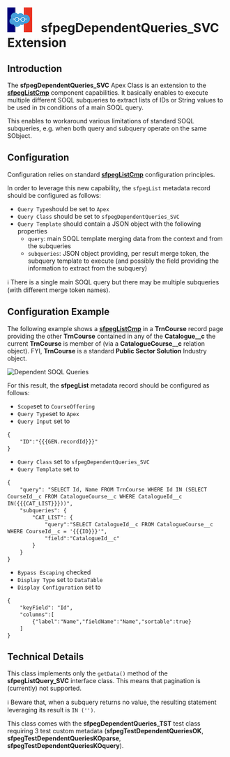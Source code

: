 # ![Logo](/media/Logo.png) &nbsp; **sfpegDependentQueries_SVC** Extension

## Introduction

The **sfpegDependentQueries_SVC** Apex Class is an extension to the **[sfpegListCmp](/help/sfpegListCmp.md)** 
component capabilities. It basically enables to execute multiple different SOQL subqueries
to extract lists of IDs or String values to be used in `IN` conditions of a main SOQL query.

This enables to workaround various limitations of standard SOQL subqueries, e.g. when both
query and subquery operate on the same SObject.


## Configuration

Configuration relies on standard **[sfpegListCmp](/help/sfpegListCmp.md)** configuration principles.

In order to leverage this new capability, the `sfpegList` metadata record should be configured as
follows:
* `Query Type`should be set to `Apex`
* `Query Class` should be set to `sfpegDependentQueries_SVC` 
* `Query Template` should contain a JSON object with the following properties
    * `query`: main SOQL template merging data from the context and from the subqueries
    * `subqueries`: JSON object providing, per result merge token, the subquery template 
        to execute (and possibly the field providing the information to extract from the subquery)

ℹ️ There is a single main SOQL query but there may be multiple subqueries (with different merge token names).


## Configuration Example

The following example shows a **[sfpegListCmp](/help/sfpegListCmp.md)** in a **TrnCourse** record page
providing the other **TrnCourse** contained in any of the **Catalogue__c** the current  **TrnCourse** 
is member of (via a **CatalogueCourse__c** relation object).
FYI, **TrnCourse** is a standard **Public Sector Solution** Industry object.

![Dependent SOQL Queries](/media/sfpegDependentQueries.png)

For this result, the **sfpegList** metadata record should be configured as follows:
* `Scope`set to `CourseOffering`
* `Query Type`set to `Apex`
* `Query Input` set to 
```
{
    "ID":"{{{GEN.recordId}}}"
}
```
* `Query Class` set to `sfpegDependentQueries_SVC`
* `Query Template` set to
```
{
    "query": "SELECT Id, Name FROM TrnCourse WHERE Id IN (SELECT CourseId__c FROM CatalogueCourse__c WHERE CatalogueId__c IN({{{CAT_LIST}}}))",
    "subqueries": {
        "CAT_LIST": {
            "query":"SELECT CatalogueId__c FROM CatalogueCourse__c WHERE CourseId__c = '{{{ID}}}'", 
            "field":"CatalogueId__c"
        }
    }
}
```
* `Bypass Escaping` checked
* `Display Type` set to `DataTable`
* `Display Configuration` set to 
```
{
    "keyField": "Id",
    "columns":[
        {"label":"Name","fieldName":"Name","sortable":true}
    ]
}
```

## Technical Details

This class implements only the `getData()` method of the **sfpegListQuery_SVC** interface class. 
This means that pagination is (currently) not supported.

ℹ️ Beware that, when a subquery returns no value, the resulting statement leveraging its result is `IN ('')`.

This class comes with the **sfpegDependentQueries_TST** test class requiring 3 test custom metadata
(**sfpegTestDependentQueriesOK**, **sfpegTestDependentQueriesKOparse**, **sfpegTestDependentQueriesKOquery**).